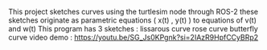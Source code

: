 This project sketches curves using the turtlesim node through ROS-2 
these sketches originate as parametric equations ( x(t) , y(t) ) to equations of v(t) and w(t)
This program has 3 sketches : 
  lissarous curve 
  rose curve
  butterfly curve
video demo : https://youtu.be/SG_Js0KPgnk?si=2IAzR9HpfCCyBRp2
